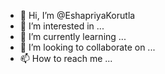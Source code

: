 - 👋 Hi, I’m @EshapriyaKorutla
- 👀 I’m interested in ...
- 🌱 I’m currently learning ...
- 💞️ I’m looking to collaborate on ...
- 📫 How to reach me ...

<!---
EshapriyaKorutla/EshapriyaKorutla is a ✨ special ✨ repository because its `README.md` (this file) appears on your GitHub profile.
You can click the Preview link to take a look at your changes.
--->
